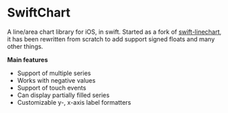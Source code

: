 SwiftChart
===========

A line/area chart library for iOS, in swift. Started as a fork of [swift-linechart](https://github.com/zemirco/swift-linechart), it has been rewritten from scratch to add support signed floats and many other things.

**Main features**

* Support of multiple series
* Works with negative values
* Support of touch events
* Can display partially filled series
* Customizable y-, x-axis label formatters
